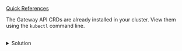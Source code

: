 [Quick References](https://gateway-api.sigs.k8s.io/guides/)

The Gateway API CRDs are already installed in your cluster. View them using the `kubectl` command line.


<br>
<details><summary>Solution</summary>
<br>

```bash
# list the API CRDs and grep out the ones installed for Gateway API
kubectl get crds | grep gateway

```{{exec}}

The output should look like this before proceeding
```bash
clientsettingspolicies.gateway.nginx.org              2025-03-12T12:46:10Z
gatewayclasses.gateway.networking.k8s.io              2025-03-12T12:46:03Z
gateways.gateway.networking.k8s.io                    2025-03-12T12:46:04Z
grpcroutes.gateway.networking.k8s.io                  2025-03-12T12:46:05Z
httproutes.gateway.networking.k8s.io                  2025-03-12T12:46:06Z
nginxgateways.gateway.nginx.org                       2025-03-12T12:46:11Z
nginxproxies.gateway.nginx.org                        2025-03-12T12:46:12Z
observabilitypolicies.gateway.nginx.org               2025-03-12T12:46:12Z
referencegrants.gateway.networking.k8s.io             2025-03-12T12:46:08Z
snippetsfilters.gateway.nginx.org                     2025-03-12T12:46:13Z
upstreamsettingspolicies.gateway.nginx.org            2025-03-12T12:46:13Z
```

</details>
